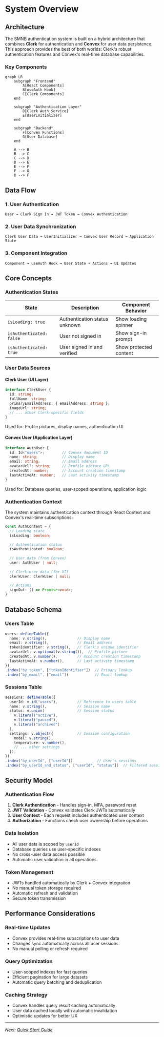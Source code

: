 # System Overview

## Architecture

The SMNB authentication system is built on a hybrid architecture that combines **Clerk** for authentication and **Convex** for user data persistence. This approach provides the best of both worlds: Clerk's robust authentication features and Convex's real-time database capabilities.

### Key Components

```mermaid
graph LR
    subgraph "Frontend"
        A[React Components]
        B[useAuth Hook]
        C[Clerk Components]
    end
    
    subgraph "Authentication Layer"
        D[Clerk Auth Service]
        E[UserInitializer]
    end
    
    subgraph "Backend"
        F[Convex Functions]
        G[User Database]
    end
    
    A --> B
    B --> C
    C --> D
    D --> E
    E --> F
    F --> G
    B --> F
```

## Data Flow

### 1. User Authentication
```
User → Clerk Sign In → JWT Token → Convex Authentication
```

### 2. User Data Synchronization
```
Clerk User Data → UserInitializer → Convex User Record → Application State
```

### 3. Component Integration
```
Component → useAuth Hook → User State + Actions → UI Updates
```

## Core Concepts

### Authentication States

| State | Description | Component Behavior |
|-------|-------------|-------------------|
| `isLoading: true` | Authentication status unknown | Show loading spinner |
| `isAuthenticated: false` | User not signed in | Show sign-in prompt |
| `isAuthenticated: true` | User signed in and verified | Show protected content |

### User Data Sources

#### Clerk User (UI Layer)
```typescript
interface ClerkUser {
  id: string;
  fullName: string;
  primaryEmailAddress: { emailAddress: string };
  imageUrl: string;
  // ... other Clerk-specific fields
}
```

Used for: Profile pictures, display names, authentication UI

#### Convex User (Application Layer)
```typescript
interface AuthUser {
  id: Id<"users">;        // Convex document ID
  name: string;           // Display name
  email: string;          // Email address
  avatarUrl?: string;     // Profile picture URL
  createdAt: number;      // Account creation timestamp
  lastActiveAt: number;   // Last activity timestamp
}
```

Used for: Database queries, user-scoped operations, application logic

### Authentication Context

The system maintains authentication context through React Context and Convex's real-time subscriptions:

```typescript
const AuthContext = {
  // Loading state
  isLoading: boolean;
  
  // Authentication status
  isAuthenticated: boolean;
  
  // User data (from Convex)
  user: AuthUser | null;
  
  // Clerk user data (for UI)
  clerkUser: ClerkUser | null;
  
  // Actions
  signOut: () => Promise<void>;
}
```

## Database Schema

### Users Table
```typescript
users: defineTable({
  name: v.string(),              // Display name
  email: v.string(),             // Email address
  tokenIdentifier: v.string(),   // Clerk's unique identifier
  avatarUrl: v.optional(v.string()),  // Profile picture
  createdAt: v.number(),         // Account creation timestamp
  lastActiveAt: v.number(),      // Last activity timestamp
})
.index("by_token", ["tokenIdentifier"])  // Primary lookup
.index("by_email", ["email"])            // Email lookup
```

### Sessions Table
```typescript
sessions: defineTable({
  userId: v.id("users"),         // Reference to users table
  name: v.string(),              // Session name
  status: v.union(               // Session status
    v.literal("active"), 
    v.literal("paused"), 
    v.literal("archived")
  ),
  settings: v.object({           // Session configuration
    model: v.string(),
    temperature: v.number(),
    // ... other settings
  }),
})
.index("by_userId", ["userId"])           // User's sessions
.index("by_userId_and_status", ["userId", "status"])  // Filtered sessions
```

## Security Model

### Authentication Flow
1. **Clerk Authentication** - Handles sign-in, MFA, password reset
2. **JWT Validation** - Convex validates Clerk JWTs automatically
3. **User Context** - Each request includes authenticated user context
4. **Authorization** - Functions check user ownership before operations

### Data Isolation
- All user data is scoped by `userId`
- Database queries use user-specific indexes
- No cross-user data access possible
- Automatic user validation in all operations

### Token Management
- JWTs handled automatically by Clerk + Convex integration
- No manual token storage required
- Automatic refresh and validation
- Secure token transmission

## Performance Considerations

### Real-time Updates
- Convex provides real-time subscriptions to user data
- Changes sync automatically across all user sessions
- No manual polling or refresh required

### Query Optimization
- User-scoped indexes for fast queries
- Efficient pagination for large datasets  
- Automatic query batching and deduplication

### Caching Strategy
- Convex handles query result caching automatically
- User data cached locally with automatic invalidation
- Optimistic updates for better UX

---

*Next: [Quick Start Guide](./quick-start.md)*